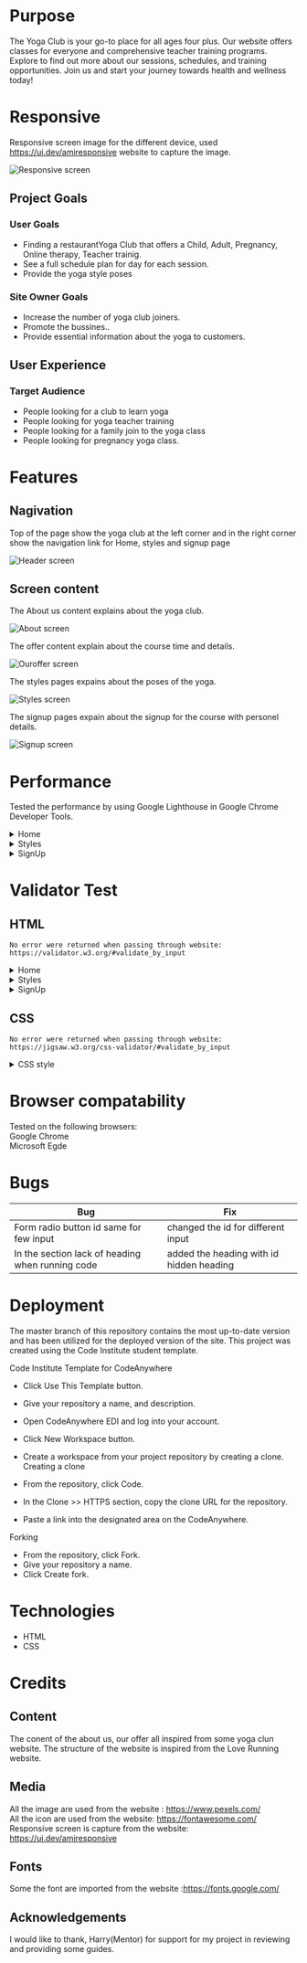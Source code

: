 # Purpose
  The Yoga Club is your go-to place for all ages four plus. Our website offers classes for everyone and comprehensive teacher training programs. Explore to find out more about our sessions, schedules, and training opportunities. Join us and start your journey towards health and wellness today!

# Responsive 
Responsive screen image for the different device, used https://ui.dev/amiresponsive website to capture the image. 

![Responsive screen](assets/images/responsive_read.png)


## Project Goals 
### User Goals
- Finding a restaurantYoga Club that offers a Child, Adult, Pregnancy, Online therapy, Teacher trainig.
- See a full schedule plan for day for each session.
- Provide the yoga style poses

### Site Owner Goals
- Increase the number of yoga club joiners.
- Promote the bussines..
- Provide essential information about the yoga to customers.

## User Experience

### Target Audience
- People looking for a club to learn yoga
- People looking for yoga teacher training
- People looking for a family join to the yoga class
- People looking for pregnancy yoga class.

# Features
## Nagivation 
Top of the page show the yoga club at the left corner and in the right corner show the navigation link for Home, styles and signup page

![Header screen](assets/images/header_read.png)

## Screen content
The About us content explains about the yoga club.

![About screen](assets/images/aboutus_read.png)

The offer content explain about the course time and details.

![Ouroffer screen](assets/images/ouroffers_read.png)

The styles pages expains about the poses of the yoga.

![Styles screen](assets/images/styles_read.png)

The signup pages expain about the signup for the course with personel details.

![Signup screen](assets/images/signup_style.jpg)

# Performance
Tested the performance by using Google Lighthouse in Google Chrome Developer Tools. <br>

<details><summary>Home</summary>
<img src="assets/images/home_performance.png">
</details>

<details><summary>Styles</summary>
<img src="assets/images/styles_performance.png">
</details>

<details><summary>SignUp</summary>
<img src="assets/images/signup_performance.png">
</details>

# Validator Test

## HTML
    No error were returned when passing through website: https://validator.w3.org/#validate_by_input

<details><summary>Home</summary>
<img src="assets/images/home_Checker.png">
</details>

<details><summary>Styles</summary>
<img src="assets/images/YogaStyles_Checker.png">
</details>

<details><summary>SignUp</summary>
<img src="assets/images/SignUp_Checker.png">
</details>

## CSS
    No error were returned when passing through website: https://jigsaw.w3.org/css-validator/#validate_by_input

<details><summary>CSS style</summary>
<img src="assets/images/CssStyle_Checker.png">
</details>   

# Browser compatability
Tested on the following browsers: <br>
Google Chrome <br>
Microsoft Egde 

# Bugs

| **Bug** | **Fix** |
| ----------- | ----------- |
| Form radio button id same for few input | changed the id for different input|
| In the section lack of heading when running code | added the heading with id hidden heading|



# Deployment

The master branch of this repository contains the most up-to-date version and has been utilized for the deployed version of the site. This project was created using the Code Institute student template.

Code Institute Template for CodeAnywhere

  - Click Use This Template button.
  - Give your repository a name, and description.
  - Open CodeAnywhere EDI and log into your account.
  - Click New Workspace button.
  - Create a workspace from your project repository by creating a clone.
Creating a clone

  - From the repository, click Code.
  - In the Clone >> HTTPS section, copy the clone URL for the repository.
  - Paste a link into the designated area on the CodeAnywhere.

Forking

  - From the repository, click Fork.
  - Give your repository a name.
  - Click Create fork.

# Technologies
  - HTML 
  - CSS  

# Credits

## Content

The conent of the about us, our offer all inspired from some yoga clun website. The structure of the website is inspired from the Love Running website.

## Media

All the image are used from the website : https://www.pexels.com/ <br>
All the icon are used from the website: https://fontawesome.com/ <br>
Responsive screen is capture from the website: https://ui.dev/amiresponsive

## Fonts

 Some the font are imported from the website :https://fonts.google.com/

## Acknowledgements

I would like to thank, Harry(Mentor) for support for my project in reviewing and providing some guides.